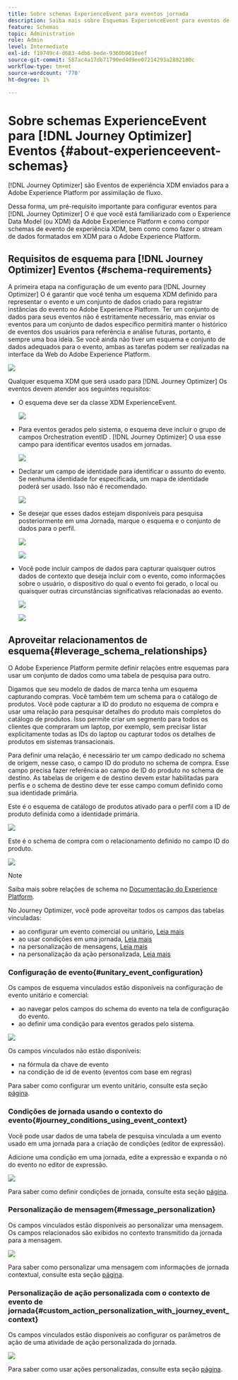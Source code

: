 ```yaml
---
title: Sobre schemas ExperienceEvent para eventos jornada
description: Saiba mais sobre Esquemas ExperienceEvent para eventos de jornada
feature: Schemas
topic: Administration
role: Admin
level: Intermediate
exl-id: f19749c4-d683-4db6-bede-9360b9610eef
source-git-commit: 587ac4a17db71790ed4d9ee07214293a2882180c
workflow-type: tm+mt
source-wordcount: '770'
ht-degree: 1%

---
```


# Sobre schemas ExperienceEvent para [!DNL Journey Optimizer] Eventos {#about-experienceevent-schemas}

[!DNL Journey Optimizer] são Eventos de experiência XDM enviados para a Adobe Experience Platform por assimilação de fluxo.

Dessa forma, um pré-requisito importante para configurar eventos para [!DNL Journey Optimizer] O é que você está familiarizado com o Experience Data Model (ou XDM) da Adobe Experience Platform e como compor schemas de evento de experiência XDM, bem como como fazer o stream de dados formatados em XDM para o Adobe Experience Platform.

## Requisitos de esquema para [!DNL Journey Optimizer] Eventos  {#schema-requirements}

A primeira etapa na configuração de um evento para [!DNL Journey Optimizer] O é garantir que você tenha um esquema XDM definido para representar o evento e um conjunto de dados criado para registrar instâncias do evento no Adobe Experience Platform. Ter um conjunto de dados para seus eventos não é estritamente necessário, mas enviar os eventos para um conjunto de dados específico permitirá manter o histórico de eventos dos usuários para referência e análise futuras, portanto, é sempre uma boa ideia. Se você ainda não tiver um esquema e conjunto de dados adequados para o evento, ambas as tarefas podem ser realizadas na interface da Web do Adobe Experience Platform.

![](assets/schema1.png)

Qualquer esquema XDM que será usado para [!DNL Journey Optimizer] Os eventos devem atender aos seguintes requisitos:

* O esquema deve ser da classe XDM ExperienceEvent.

   ![](assets/schema2.png)

* Para eventos gerados pelo sistema, o esquema deve incluir o grupo de campos Orchestration eventID . [!DNL Journey Optimizer] O usa esse campo para identificar eventos usados em jornadas.

   ![](assets/schema3.png)

* Declarar um campo de identidade para identificar o assunto do evento. Se nenhuma identidade for especificada, um mapa de identidade poderá ser usado. Isso não é recomendado.

   ![](assets/schema4.png)

* Se desejar que esses dados estejam disponíveis para pesquisa posteriormente em uma Jornada, marque o esquema e o conjunto de dados para o perfil.

   ![](assets/schema5.png)

   ![](assets/schema6.png)

* Você pode incluir campos de dados para capturar quaisquer outros dados de contexto que deseja incluir com o evento, como informações sobre o usuário, o dispositivo do qual o evento foi gerado, o local ou quaisquer outras circunstâncias significativas relacionadas ao evento.

   ![](assets/schema7.png)

   ![](assets/schema8.png)

## Aproveitar relacionamentos de esquema{#leverage_schema_relationships}

O Adobe Experience Platform permite definir relações entre esquemas para usar um conjunto de dados como uma tabela de pesquisa para outro.

Digamos que seu modelo de dados de marca tenha um esquema capturando compras. Você também tem um schema para o catálogo de produtos. Você pode capturar a ID do produto no esquema de compra e usar uma relação para pesquisar detalhes do produto mais completos do catálogo de produtos. Isso permite criar um segmento para todos os clientes que compraram um laptop, por exemplo, sem precisar listar explicitamente todas as IDs do laptop ou capturar todos os detalhes de produtos em sistemas transacionais.

Para definir uma relação, é necessário ter um campo dedicado no schema de origem, nesse caso, o campo ID do produto no schema de compra. Esse campo precisa fazer referência ao campo de ID do produto no schema de destino. As tabelas de origem e de destino devem estar habilitadas para perfis e o schema de destino deve ter esse campo comum definido como sua identidade primária.

Este é o esquema de catálogo de produtos ativado para o perfil com a ID de produto definida como a identidade primária.

![](assets/schema9.png)

Este é o schema de compra com o relacionamento definido no campo ID do produto.

![](assets/schema10.png)

>[!NOTE]
>
>Saiba mais sobre relações de schema no [Documentação do Experience Platform](https://experienceleague.adobe.com/docs/platform-learn/tutorials/schemas/configure-relationships-between-schemas.html?lang=en).

No Journey Optimizer, você pode aproveitar todos os campos das tabelas vinculadas:

* ao configurar um evento comercial ou unitário, [Leia mais](../event/experience-event-schema.md#unitary_event_configuration)
* ao usar condições em uma jornada, [Leia mais](../event/experience-event-schema.md#journey_conditions_using_event_context)
* na personalização de mensagens, [Leia mais](../event/experience-event-schema.md#message_personalization)
* na personalização da ação personalizada, [Leia mais](../event/experience-event-schema.md#custom_action_personalization_with_journey_event_context)

### Configuração de evento{#unitary_event_configuration}

Os campos de esquema vinculados estão disponíveis na configuração de evento unitário e comercial:

* ao navegar pelos campos do schema do evento na tela de configuração do evento.
* ao definir uma condição para eventos gerados pelo sistema.

![](assets/schema11.png)

Os campos vinculados não estão disponíveis:

* na fórmula da chave de evento
* na condição de id de evento (eventos com base em regras)

Para saber como configurar um evento unitário, consulte esta seção [página](../event/about-creating.md).

### Condições de jornada usando o contexto do evento{#journey_conditions_using_event_context}

Você pode usar dados de uma tabela de pesquisa vinculada a um evento usado em uma jornada para a criação de condições (editor de expressão).

Adicione uma condição em uma jornada, edite a expressão e expanda o nó do evento no editor de expressão.

![](assets/schema12.png)

Para saber como definir condições de jornada, consulte esta seção [página](../building-journeys/condition-activity.md).

### Personalização de mensagem{#message_personalization}

Os campos vinculados estão disponíveis ao personalizar uma mensagem. Os campos relacionados são exibidos no contexto transmitido da jornada para a mensagem.

![](assets/schema14.png)

Para saber como personalizar uma mensagem com informações de jornada contextual, consulte esta seção [página](../personalization/personalization-use-case.md).

### Personalização de ação personalizada com o contexto de evento de jornada{#custom_action_personalization_with_journey_event_context}

Os campos vinculados estão disponíveis ao configurar os parâmetros de ação de uma atividade de ação personalizada do jornada.

![](assets/schema13.png)

Para saber como usar ações personalizadas, consulte esta seção [página](../building-journeys/using-custom-actions.md).
